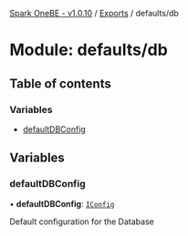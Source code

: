 [Spark OneBE - v1.0.10](../README.md) / [Exports](../modules.md) / defaults/db

# Module: defaults/db

## Table of contents

### Variables

- [defaultDBConfig](defaults_db.md#defaultdbconfig)

## Variables

### defaultDBConfig

• **defaultDBConfig**: [`IConfig`](../interfaces/System_IConfig.IConfig.md)

Default configuration for the Database
